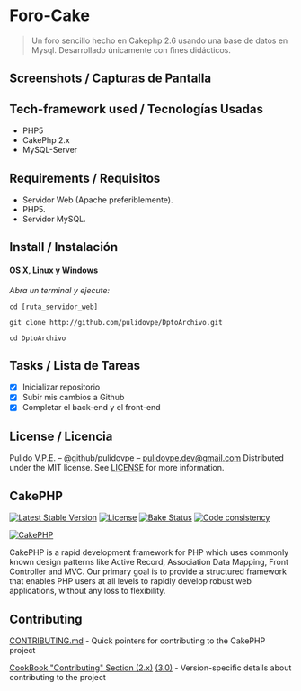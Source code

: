 # Foro-Cake
> Un foro sencillo hecho en Cakephp 2.6 usando una base de datos en Mysql.
> Desarrollado únicamente con fines didácticos.

## Screenshots / Capturas de Pantalla


## Tech-framework used / Tecnologías Usadas
- PHP5
- CakePhp 2.x
- MySQL-Server

## Requirements / Requisitos
- Servidor Web (Apache preferiblemente).
- PHP5.
- Servidor MySQL.

## Install / Instalación
#### OS X, Linux y Windows
*Abra un terminal y ejecute:*
```Shell
cd [ruta_servidor_web]

git clone http://github.com/pulidovpe/DptoArchivo.git

cd DptoArchivo
```

## Tasks / Lista de Tareas
- [x] Inicializar repositorio
- [x] Subir mis cambios a Github
- [x] Completar el back-end y el front-end

## License / Licencia
Pulido V.P.E. – @github/pulidovpe – pulidovpe.dev@gmail.com
Distributed under the MIT license. See [LICENSE](LICENSE) for more information.

## CakePHP

[![Latest Stable Version](https://poser.pugx.org/cakephp/cakephp/v/stable.svg)](https://packagist.org/packages/cakephp/cakephp)
[![License](https://poser.pugx.org/cakephp/cakephp/license.svg)](https://packagist.org/packages/cakephp/cakephp)
[![Bake Status](https://secure.travis-ci.org/cakephp/cakephp.png?branch=master)](http://travis-ci.org/cakephp/cakephp)
[![Code consistency](http://squizlabs.github.io/PHP_CodeSniffer/analysis/cakephp/cakephp/grade.svg)](http://squizlabs.github.io/PHP_CodeSniffer/analysis/cakephp/cakephp/)

[![CakePHP](http://cakephp.org/img/cake-logo.png)](http://www.cakephp.org)

CakePHP is a rapid development framework for PHP which uses commonly known design patterns like Active Record, Association Data Mapping, Front Controller and MVC.
Our primary goal is to provide a structured framework that enables PHP users at all levels to rapidly develop robust web applications, without any loss to flexibility.

## Contributing

[CONTRIBUTING.md](CONTRIBUTING.md) - Quick pointers for contributing to the CakePHP project

[CookBook "Contributing" Section (2.x)](http://book.cakephp.org/2.0/en/contributing.html) [(3.0)](http://book.cakephp.org/3.0/en/contributing.html) - Version-specific details about contributing to the project
